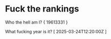 # Fuck the rankings

Who the hell am I?
{ 19613331 }

What fucking year is it?
[ 2025-03-24T12:20:00Z ]
